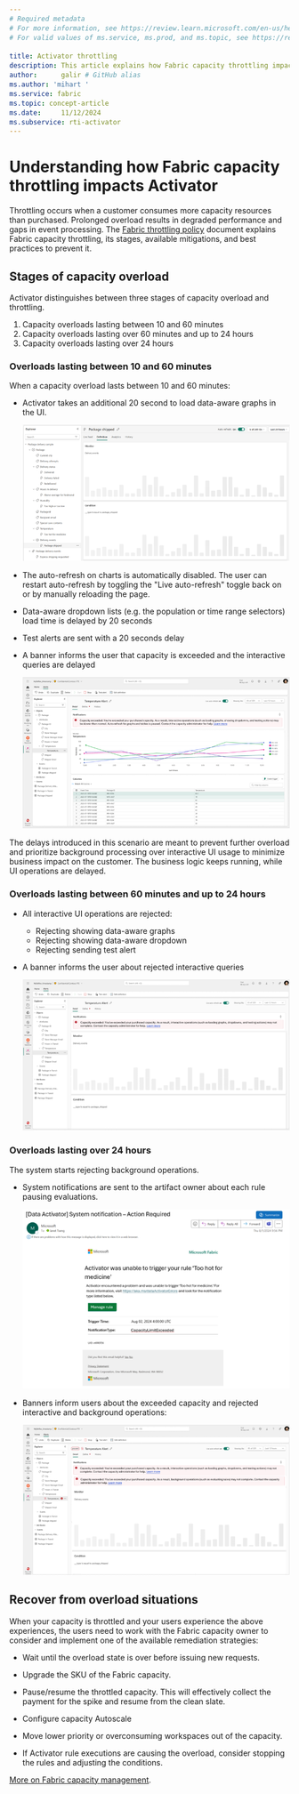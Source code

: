```yaml
---
# Required metadata
# For more information, see https://review.learn.microsoft.com/en-us/help/platform/learn-editor-add-metadata?branch=main
# For valid values of ms.service, ms.prod, and ms.topic, see https://review.learn.microsoft.com/en-us/help/platform/metadata-taxonomies?branch=main

title: Activator throttling
description: This article explains how Fabric capacity throttling impacts Activator background operations and shows up in the UI.
author:      galir # GitHub alias
ms.author: 'mihart '
ms.service: fabric
ms.topic: concept-article
ms.date:     11/12/2024
ms.subservice: rti-activator
---
```


# Understanding how Fabric capacity throttling impacts Activator

Throttling occurs when a customer consumes more capacity resources than purchased. Prolonged overload results in degraded performance and gaps in event processing. The [Fabric throttling policy](/fabric/enterprise/throttling) document explains Fabric capacity throttling, its stages, available mitigations, and best practices to prevent it.

## Stages of capacity overload

Activator distinguishes between three stages of capacity overload and throttling.
1.	Capacity overloads lasting between 10 and 60 minutes
2.  Capacity overloads lasting over 60 minutes and up to 24 hours  
3.	Capacity overloads lasting over 24 hours 

### Overloads lasting between 10 and 60 minutes

When a capacity overload lasts between 10 and 60 minutes:

- Activator takes an additional 20 second to load data-aware graphs in the UI.

    ![activator-throttling-delay](media/activator-throttling-effects/activator-throttling-delay.png)
  
- The auto-refresh on charts is automatically disabled. The user can restart auto-refresh by toggling the "Live auto-refresh" toggle back on or by manually reloading the page.

- Data-aware dropdown lists (e.g. the population or time range selectors) load time is delayed by 20 seconds

- Test alerts are sent with a 20 seconds delay

- A banner informs the user that capacity is exceeded and the interactive queries are delayed

    ![activator-throttling-banner](media/activator-throttling-effects/activator-throttling-banner.png)

The delays introduced in this scenario are meant to prevent further overload and prioritize background processing over interactive UI usage to minimize business impact on the customer. The business logic keeps running, while UI operations are delayed.

### Overloads lasting between 60 minutes and up to 24 hours

- All interactive UI operations are rejected:
  - Rejecting showing data-aware graphs
  - Rejecting showing data-aware dropdown
  - Rejecting sending test alert

- A banner informs the user about rejected interactive queries

    ![activator-throttling-exceeded](media/activator-throttling-effects/activator-throttling-exceeded.png)


### Overloads lasting over 24 hours

The system starts rejecting background operations.

- System notifications are sent to the artifact owner about each rule pausing evaluations.

    ![activator-throttling-email](media/activator-throttling-effects/activator-throttling-email.png)
  
- Banners inform users about the exceeded capacity and rejected interactive and background operations:

    ![activator-throttling-capacity-paused](media/activator-throttling-effects/activator-throttling-capacity-paused.png)


## Recover from overload situations

When your capacity is throttled and your users experience the above experiences, the users need to work with the Fabric capacity owner to consider and implement one of the available remediation strategies:

- Wait until the overload state is over before issuing new requests.

- Upgrade the SKU of the Fabric capacity.

- Pause/resume the throttled capacity. This will effectively collect the payment for the spike and resume from the clean slate.

- Configure capacity Autoscale

- Move lower priority or overconsuming workspaces out of the capacity.

- If Activator rule executions are causing the overload, consider stopping the rules and adjusting the conditions.

[More on Fabric capacity management](/fabric/enterprise/throttling).
